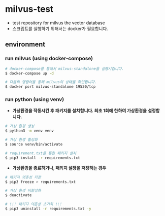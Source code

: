 # milvus-test

- test repository for milvus the vector database
- 스크립트를 실행하기 위해서는 docker가 필요합니다.

## environment

### run milvus (using docker-compose)

```bash
# docker-compose를 통해서 milvus-standalone을 실행시킵니다.
$ docker-compose up -d
```

```bash
# 다음의 명령어를 통해 milvus의 상태를 확인합니다.
$ docker port milvus-standalone 19530/tcp
```

### run python (using venv)

- **가상환경을 작동시킨 후 패키지를 설치합니다. 최초 1회에 한하여 가상환경을 설정합니다.**

```bash
# 가상 환경 생성
$ python3 -m venv venv
```

```bash
# 가상 환경 활성화
$ source venv/bin/activate
```

```bash
# requirement.txt를 통한 패키지 설치
$ pip3 install -r requirements.txt
```

- **가상환경을 종료하거나, 패키지 설정을 저장하는 경우**

```bash
# 패키지 의존성 저장
$ pip3 freeze > requirements.txt
```

```bash
# 가상 환경 비활성화
$ deactivate
```

```bash
# !!! 패키지 의존성 초기화 !!!
$ pip3 uninstall -r requirements.txt -y
```

